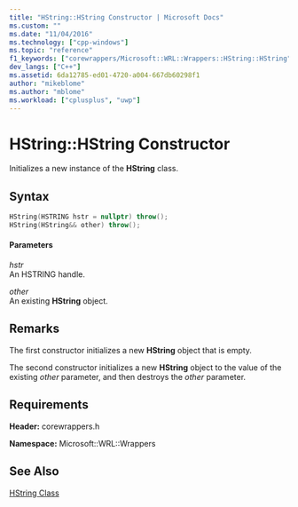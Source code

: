 ```yaml
---
title: "HString::HString Constructor | Microsoft Docs"
ms.custom: ""
ms.date: "11/04/2016"
ms.technology: ["cpp-windows"]
ms.topic: "reference"
f1_keywords: ["corewrappers/Microsoft::WRL::Wrappers::HString::HString"]
dev_langs: ["C++"]
ms.assetid: 6da12785-ed01-4720-a004-667db60298f1
author: "mikeblome"
ms.author: "mblome"
ms.workload: ["cplusplus", "uwp"]
---
```

# HString::HString Constructor

Initializes a new instance of the **HString** class.

## Syntax

```cpp
HString(HSTRING hstr = nullptr) throw();
HString(HString&& other) throw();
```

#### Parameters

*hstr*  
An HSTRING handle.

*other*  
An existing **HString** object.

## Remarks

The first constructor initializes a new **HString** object that is empty.

The second constructor initializes a new **HString** object to the value of the existing *other* parameter, and then destroys the *other* parameter.

## Requirements

**Header:** corewrappers.h

**Namespace:** Microsoft::WRL::Wrappers

## See Also

[HString Class](../windows/hstring-class.md)